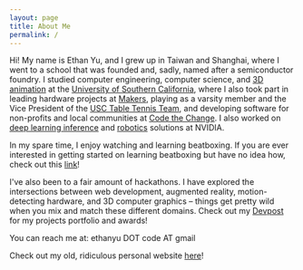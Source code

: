 ```yaml
---
layout: page
title: About Me
permalink: /
---
```


<!-- ![placeholder](https://ethan-yu0503.github.io/docs/Pics/artsyMe.jpg "Large example image")
 -->
Hi! My name is Ethan Yu, and I grew up in Taiwan and Shanghai, where I went to a school that was founded and, sadly, named after a semiconductor foundry. I studied computer engineering, computer science, and [3D animation](https://vimeo.com/user74372618) at the [University of Southern California](https://usc.edu), where I also took part in leading hardware projects at [Makers](http://viterbimakers.usc.edu/), playing as a varsity member and the Vice President of the [USC Table Tennis Team](https://www.facebook.com/uscpingpongposse/), and developing software for non-profits and local communities at [Code the Change](https://www.ctcusc.com/). I also worked on [deep learning inference](https://www.nvidia.com/en-us/deep-learning-ai/) and [robotics](https://www.nvidia.com/en-us/research/robotics/) solutions at NVIDIA.

In my spare time, I enjoy watching and learning beatboxing. If you are ever interested in
getting started on learning beatboxing but have no idea how, check out this [link](https://medium.com/@ethanyu/beatboxing-resources-compilation-bbdb0364023a)!

I've also been to a fair amount of hackathons. I have explored the intersections between web development, augmented reality, motion-detecting hardware, and 3D computer graphics – things get pretty wild when you mix and match these different domains. Check out my [Devpost](https://devpost.com/EthanY) for my projects portfolio and awards!

You can reach me at: ethanyu DOT code AT gmail

Check out my old, ridiculous personal website [here](https://ethany.me/old-page/hello.html)!